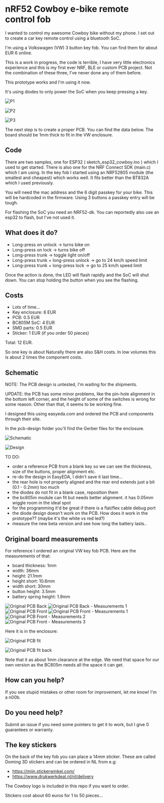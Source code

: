 nRF52 Cowboy e-bike remote control fob
====

I wanted to control my awesome Cowboy bike without my phone. I set out to create a car key remote control using a bluetooth SoC.

I'm using a Volkswagen (VW) 3 button key fob. You can find them for about EUR 6 online.

This is a work in progress, the code is terrible, I have very little electronics experience and this is my first ever NRF, BLE or custom PCB project. Not the combination of these three, I've never done any of them before.

This prototype works and I'm using it now.

It's using diodes to only power the SoC when you keep pressing a key.

![P1](p1.JPG)

![P2](p2.JPG)

![P3](p3.JPG)

The next step is to create a proper PCB. You can find the data below. The board should be 1mm thick to fit in the VW enclosure.

## Code

There are two samples, one for ESP32 ( sketch_esp32_cowboy.ino ) which I used to get started. There is also one for the NRF Connect SDK (main.c) which I am using. In the key fob I started using an NRF52805 module (the smallest and cheapest) which works well. It fits better than the BT832A which I used previously.

You will need the mac address and the 6 digit passkey for your bike. This will be hardcoded in the firmware. Using 3 buttons a passkey entry will be tough.

For flashing the SoC you need an NRF52-dk. You can reportedly also use an esp32 to flash, but I've not used it.

## What does it do?

* Long-press on unlock -> turns bike on
* Long-press on lock -> turns bike off
* Long-press trunk -> toggle light on/off
* Long-press trunk + long-press unlock -> go to 24 km/h speed limit
* Long-press trunk + long-press lock -> go to 25 km/h speed limit

Once the action is done, the LED will flash rapidly and the SoC will shut down. You can stop holding the button when you see the flashing.

## Costs

* Lots of time...
* Key enclosure: 6 EUR
* PCB: 0.5 EUR
* BC805M SoC: 4 EUR
* SMD parts: 0.5 EUR
* Sticker: 1 EUR (if you order 50 pieces)

Total: 12 EUR.

So one key is about Naturally there are also S&H costs. In low volumes this is about 2 times the component costs.

## Schematic

NOTE: The PCB design is untested, I'm waiting for the shipments.

UPDATE: the PCB has some minor problems, like the pin-hole alignment in the bottom left corner, and the height of some of the switches is wrong for some reason. Other than that, it seems to be working fine.

I designed this using easyeda.com and ordered the PCB and components through their site.

In the pcb-design folder you'll find the Gerber files for the enclosure.

![Schematic](pcb-design/Schematic_Cowboy-key_2022-04-16.svg)


![Design](pcb-design/PCB_PCB_Cowboy-key_2022-04-16.svg)


TO DO:
- order a reference PCB from a blank key so we can see the thickness, size of the buttons, proper alignment etc.
- re-do the design in EasyEDA, I didn't save it last time...
- the rear hole is not properly aligned and the rear end extends just a bit (0.1 - 0.2mm) too much
- the diodes do not fit in a blank case, reposition them
- the bc805m module can fit but needs better alignment. it has 0.05mm wiggle room in the ideal spot
- for the programming it'd be great if there is a flat/flex cable debug port
- the diode design doesn't work on the PCB. How does it work in the prototype?? (maybe it's the white vs red led?)
- measure the new beta version and see how long the battery lasts..

## Original board measurements

For reference I ordered an original VW key fob PCB. Here are the measurements of that:
- board thickness: 1mm
- width: 36mm
- height: 21.1mm
- height short: 10.6mm
- width short: 30mm
- button height: 3.5mm
- battery spring height: 1.9mm

![Original PCB Back](original-pcb-back.jpg)
![Original PCB Back - Measurements 1](original-pcb-back-with-measurements-pt1.jpg)
![Original PCB Front](original-pcb-front.jpg)
![Original PCB Front - Measurements 1](original-pcb-front-with-measurements-pt1.jpg)
![Original PCB Front - Measurements 2](original-pcb-front-with-measurements-pt2.jpg)
![Original PCB Front - Measurements 3](original-pcb-front-with-measurements-pt3.jpg)

Here it is in the enclosure:

![Original PCB fit](original-pcb-in-enclosure.jpg)

![Original PCB fit back](original-pcb-back-enclosure.jpg)

Note that it as about 1mm clearance at the edge. We need that space for our own version as the BC805m needs all the space it can get.

## How can you help?

If you see stupid mistakes or other room for improvement, let me know! I'm a n00b.

## Do you need help?

Submit an issue if you need some pointers to get it to work, but I give 0 guarantees or warranty.

## The key stickers

On the back of the key fob you can place a 14mm sticker. These are called Doming 3D stickers and can be ordered in NL from e.g:

* https://mijn.stickerwinkel.com/
* https://www.drukwerkdeal.nl/nl/delivery

The Cowboy logo is included in this repo if you want to order.

Stickers cost about 60 euros for 1 to 50 pieces...
